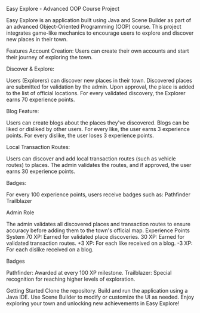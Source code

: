 Easy Explore - Advanced OOP Course Project

Easy Explore is an application built using Java and Scene Builder as part of an advanced Object-Oriented Programming (OOP) course. This project integrates game-like mechanics to encourage users to explore and discover new places in their town.

Features
Account Creation: Users can create their own accounts and start their journey of exploring the town.

Discover & Explore:

Users (Explorers) can discover new places in their town.
Discovered places are submitted for validation by the admin. Upon approval, the place is added to the list of official locations.
For every validated discovery, the Explorer earns 70 experience points.

Blog Feature:

Users can create blogs about the places they've discovered.
Blogs can be liked or disliked by other users.
For every like, the user earns 3 experience points. For every dislike, the user loses 3 experience points.

Local Transaction Routes:

Users can discover and add local transaction routes (such as vehicle routes) to places.
The admin validates the routes, and if approved, the user earns 30 experience points.

Badges:

For every 100 experience points, users receive badges such as:
Pathfinder
Trailblazer
   
Admin Role
   
The admin validates all discovered places and transaction routes to ensure accuracy before adding them to the town's official map.
Experience Points System
70 XP: Earned for validated place discoveries.
30 XP: Earned for validated transaction routes.
+3 XP: For each like received on a blog.
-3 XP: For each dislike received on a blog.
   
Badges
   
Pathfinder: Awarded at every 100 XP milestone.
Trailblazer: Special recognition for reaching higher levels of exploration.

Getting Started
Clone the repository.
Build and run the application using a Java IDE.
Use Scene Builder to modify or customize the UI as needed.
Enjoy exploring your town and unlocking new achievements in Easy Explore!






